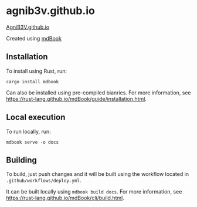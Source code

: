 # agnib3v.github.io

[AgniB3V.github.io](https://thermalb3v.github.io/)

Created using [mdBook](https://rust-lang.github.io/mdBook/)

## Installation

To install using Rust, run:

```
cargo install mdbook
```

Can also be installed using pre-compiled bianries. For more information, see https://rust-lang.github.io/mdBook/guide/installation.html.

## Local execution

To run locally, run:

```
mdbook serve -o docs
```

## Building

To build, just push changes and it will be built using the workflow located in `.github/workflows/deploy.yml`.

It can be built locally using `mdbook build docs`. For more information, see https://rust-lang.github.io/mdBook/cli/build.html.
